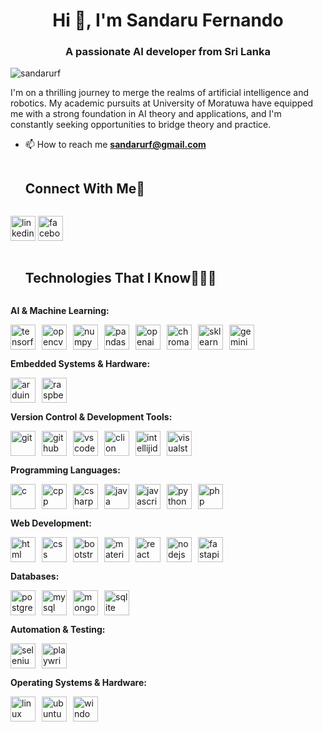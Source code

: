 <h1 align="center">Hi 👋, I'm Sandaru Fernando</h1>
<h3 align="center">A passionate AI developer from Sri Lanka</h3>

<p align="left"> <img src="https://komarev.com/ghpvc/?username=sandarurf&label=Profile%20views&color=0e75b6&style=flat" alt="sandarurf" /> </p>
<p>
  I'm on a thrilling journey to merge the realms of artificial intelligence and robotics. My academic pursuits at University of Moratuwa have equipped me with a strong foundation in AI theory and applications, and I'm constantly seeking opportunities to bridge theory and practice.
</p>

- 📫 How to reach me **sandarurf@gmail.com**

<!-- Connect with me -->
<!--h2 without bottom border-->
<div id="user-content-toc">
  <ul>
    <summary><h2 style="display: inline-block">Connect With Me🤝</h2></summary>
  </ul>
</div>

<!--icons and links-->
<a href="https://www.linkedin.com/in/sandarurf/" target="blank"><img src="https://github.com/onemarc/tech-icons/blob/main/icons/linkedin.svg" alt="linkedin" width="40"></a>
<a href="https://www.facebook.com/sandaru.fernando.543/" target="blank"><img src="https://github.com/onemarc/tech-icons/blob/main/icons/facebook.svg" alt="facebook" width="40"></a>
  
</p>

<div id="user-content-toc">
  <ul>
    <summary><h2 style="display: inline-block">Technologies That I Know👨🏻‍💻</h2></summary>
  </ul>
</div>

<!--tech stack icons-->
<p><strong>AI & Machine Learning:</strong></p>
<div style="display: flex; flex-wrap: wrap; gap: 10px;">
  <a href="https://www.tensorflow.org/" target="blank"><img src="https://github.com/onemarc/tech-icons/blob/main/icons/tensorflow-dark.svg" alt="tensorflow" width="40"></a>
  <a href="https://opencv.org/" target="blank"><img src="https://github.com/onemarc/tech-icons/blob/main/icons/opencv-dark.svg" alt="opencv" width="40"></a>
  <a href="https://numpy.org/" target="blank"><img src="https://github.com/onemarc/tech-icons/blob/main/icons/numpy-dark.svg" alt="numpy" width="40"></a>
  <a href="https://pandas.pydata.org/" target="blank"><img src="https://github.com/onemarc/tech-icons/blob/main/icons/pandas-dark.svg" alt="pandas" width="40"></a>
  <a href="https://openai.com/" target="blank"><img src="https://github.com/onemarc/tech-icons/blob/main/icons/openai-dark.svg" alt="openai" width="40"></a>
  <a href="https://chromadb.com/" target="blank"><img src="https://github.com/onemarc/tech-icons/blob/main/icons/chroma-dark.svg" alt="chroma" width="40"></a>
  <a href="https://scikit-learn.org/" target="blank"><img src="https://skillicons.dev/icons?i=sklearn" alt="sklearn" width="40"></a>
  <a href="https://gemini.ai" target="blank"><img src="https://encrypted-tbn0.gstatic.com/images?q=tbn:ANd9GcThr7qrIazsvZwJuw-uZCtLzIjaAyVW_ZrlEQ&s" alt="gemini" width="40" style="border-radius:5"></a>
</div>

<p><strong>Embedded Systems & Hardware:</strong></p>
<div style="display: flex; flex-wrap: wrap; gap: 10px;">
  <a href="https://www.arduino.cc/" target="blank"><img src="https://github.com/onemarc/tech-icons/blob/main/icons/arduino-dark.svg" alt="arduino" width="40"></a>
  <a href="https://www.raspberrypi.org/" target="blank"><img src="https://github.com/onemarc/tech-icons/blob/main/icons/rasberrypi-dark.svg" alt="raspberrypi" width="40"></a>
</div>

<p><strong>Version Control & Development Tools:</strong></p>
<div style="display: flex; flex-wrap: wrap; gap: 10px;">
  <a href="https://git-scm.com/" target="blank"><img src="https://github.com/onemarc/tech-icons/blob/main/icons/git.svg" alt="git" width="40"></a>
  <a href="https://github.com/" target="blank"><img src="https://github.com/onemarc/tech-icons/blob/main/icons/github-dark.svg" alt="github" width="40"></a>
  <a href="https://code.visualstudio.com/" target="blank"><img src="https://github.com/onemarc/tech-icons/blob/main/icons/vscode-dark.svg" alt="vscode" width="40"></a>
  <a href="https://www.jetbrains.com/clion/" target="blank"><img src="https://github.com/onemarc/tech-icons/blob/main/icons/clion-dark.svg" alt="clion" width="40"></a>
  <a href="https://www.jetbrains.com/idea/" target="blank"><img src="https://github.com/onemarc/tech-icons/blob/main/icons/intellijidea-dark.svg" alt="intellijidea" width="40"></a>
  <a href="https://visualstudio.microsoft.com/" target="blank"><img src="https://skillicons.dev/icons?i=visualstudio" alt="visualstudio" width="40"></a>
</div>

<p><strong>Programming Languages:</strong></p>
<div style="display: flex; flex-wrap: wrap; gap: 10px;">
  <a href="https://en.wikipedia.org/wiki/C_(programming_language)" target="blank"><img src="https://github.com/onemarc/tech-icons/blob/main/icons/c-dark.svg" alt="c" width="40"></a>
  <a href="https://en.wikipedia.org/wiki/C%2B%2B" target="blank"><img src="https://github.com/onemarc/tech-icons/blob/main/icons/cpp-light.svg" alt="cpp" width="40"></a>
  <a href="https://learn.microsoft.com/en-us/dotnet/csharp/" target="blank"><img src="https://github.com/onemarc/tech-icons/blob/main/icons/cs-dark.svg" alt="csharp" width="40"></a>
  <a href="https://www.java.com/en/" target="blank"><img src="https://github.com/onemarc/tech-icons/blob/main/icons/java-dark.svg" alt="java" width="40"></a>
  <a href="https://developer.mozilla.org/en-US/docs/Web/JavaScript" target="blank"><img src="https://github.com/onemarc/tech-icons/blob/main/icons/javascript.svg" alt="javascript" width="40"></a>
  <a href="https://www.python.org/" target="blank"><img src="https://github.com/onemarc/tech-icons/blob/main/icons/python-dark.svg" alt="python" width="40"></a>
  <a href="https://www.php.net/" target="blank"><img src="https://github.com/onemarc/tech-icons/blob/main/icons/php-dark.svg" alt="php" width="40"></a>
</div>

<p><strong>Web Development:</strong></p>
<div style="display: flex; flex-wrap: wrap; gap: 10px;">
  <a href="https://developer.mozilla.org/en-US/docs/Web/HTML" target="blank"><img src="https://github.com/onemarc/tech-icons/blob/main/icons/html.svg" alt="html" width="40"></a>
  <a href="https://developer.mozilla.org/en-US/docs/Web/CSS" target="blank"><img src="https://github.com/onemarc/tech-icons/blob/main/icons/css.svg" alt="css" width="40"></a>
  <a href="https://getbootstrap.com/" target="blank"><img src="https://skillicons.dev/icons?i=bootstrap" alt="bootstrap" width="40"></a>
  <a href="https://mui.com/" target="blank"><img src="https://github.com/onemarc/tech-icons/blob/main/icons/materialui-dark.svg" alt="material-ui" width="40"></a>
  <a href="https://reactjs.org/" target="blank"><img src="https://github.com/onemarc/tech-icons/blob/main/icons/react-dark.svg" alt="react" width="40"></a>
  <a href="https://nodejs.org/" target="blank"><img src="https://github.com/onemarc/tech-icons/blob/main/icons/nodejs-dark.svg" alt="nodejs" width="40"></a>
  <a href="https://fastapi.tiangolo.com/" target="blank"><img src="https://github.com/onemarc/tech-icons/blob/main/icons/fastapi.svg" alt="fastapi" width="40"></a>
</div>

<p><strong>Databases:</strong></p>
<div style="display: flex; flex-wrap: wrap; gap: 10px;">
  <a href="https://www.postgresql.org/" target="blank"><img src="https://github.com/onemarc/tech-icons/blob/main/icons/postgressql-dark.svg" alt="postgresql" width="40"></a>
  <a href="https://www.mysql.com/" target="blank"><img src="https://github.com/onemarc/tech-icons/blob/main/icons/mysql-dark.svg" alt="mysql" width="40"></a>
  <a href="https://www.mongodb.com/" target="blank"><img src="https://github.com/onemarc/tech-icons/blob/main/icons/mongodb-dark.svg" alt="mongodb" width="40"></a>
  <a href="https://www.sqlite.org/" target="blank"><img src="https://skillicons.dev/icons?i=sqlite" alt="sqlite" width="40"></a>
</div>

<p><strong>Automation & Testing:</strong></p>
<div style="display: flex; flex-wrap: wrap; gap: 10px;">
  <a href="https://www.selenium.dev/" target="blank"><img src="https://github.com/onemarc/tech-icons/blob/main/icons/selenium.svg" alt="selenium" width="40"></a>
  <a href="https://playwright.dev/" target="blank"><img src="https://github.com/onemarc/tech-icons/blob/main/icons/playwright-dark.svg" alt="playwright" width="40"></a>
</div>

<p><strong>Operating Systems & Hardware:</strong></p>
<div style="display: flex; flex-wrap: wrap; gap: 10px;">
  <a href="https://www.linux.org/" target="blank"><img src="https://skillicons.dev/icons?i=linux" alt="linux" width="40"></a>
  <a href="https://ubuntu.com/" target="blank"><img src="https://skillicons.dev/icons?i=ubuntu" alt="ubuntu" width="40"></a>
  <a href="https://www.microsoft.com/en-us/windows" target="blank"><img src="https://skillicons.dev/icons?i=windows" alt="windows" width="40"></a>
</div>


<!--<p><img align="left" src="https://github-readme-stats.vercel.app/api/top-langs?username=SandaruRF&show_icons=true&locale=en&layout=compact" alt="sandarurf" /></p>

<p>&nbsp;<img align="center" src="https://github-readme-stats.vercel.app/api?username=SandaruRF&show_icons=true&locale=en" alt="sandarurf" /></p>-->
